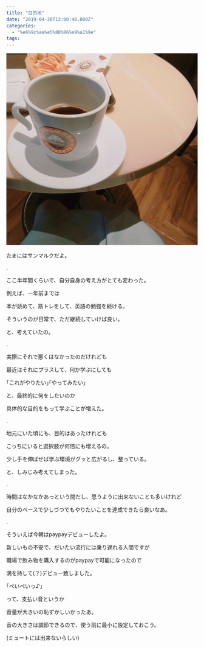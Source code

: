 ```yaml
---
title: "目的地"
date: "2019-04-26T13:00:48.000Z"
categories: 
  - "%e6%9c%aa%e5%88%86%e9%a1%9e"
tags: 
---
```


![](images/2019-04-26-13-34-598683205317551232431.jpg)

たまにはサンマルクだよ。

.

ここ半年間くらいで、自分自身の考え方がとても変わった。

例えば、一年前までは

本が読めて、筋トレをして、英語の勉強を続ける。

そういうのが日常で、ただ継続していけば良い。

と、考えていたの。

.

実際にそれで悪くはなかったのだけれども

最近はそれにプラスして、何か学ぶにしても

｢これがやりたい｣｢やってみたい｣

と、最終的に何をしたいのか

具体的な目的をもって学ぶことが増えた。

.

地元にいた頃にも、目的はあったけれども

こっちにいると選択肢が何倍にも増えるの。

少し手を伸ばせば学ぶ環境がグッと広がるし、整っている。

と、しみじみ考えてしまった。

.

時間はなかなかあっという間だし、思うように出来ないことも多いけれど

自分のペースで少しづつでもやりたいことを達成できたら良いなあ。

.

そういえば今朝はpaypayデビューしたよ。

新しいもの不安で、だいたい流行には乗り遅れる人間ですが

職場で飲み物を購入するのがpaypayで可能になったので

満を持して(？)デビュー致しました。

｢ぺいぺいっ♪｣

って、支払い音というか

音量が大きいの恥ずかしいかったあ。

音の大きさは調節できるので、使う前に最小に設定しておこう。

(ミュートには出来ないらしい)
